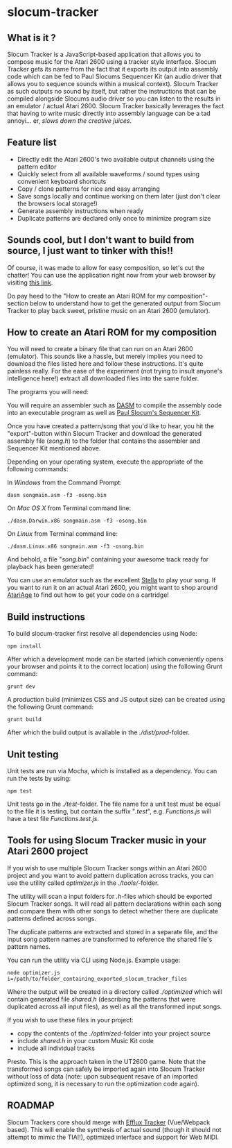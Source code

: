 slocum-tracker
==============

What is it ?
------------

Slocum Tracker is a JavaScript-based application that allows you to compose music for the Atari 2600 using a
tracker style interface. Slocum Tracker gets its name from the fact that it exports its output into assembly
code which can be fed to Paul Slocums Sequencer Kit (an audio driver that allows you to sequence sounds within
a musical context). Slocum Tracker as such outputs no sound by itself, but rather the instructions that can be compiled
alongside Slocums audio driver so you can listen to the results in an emulator / actual Atari 2600. Slocum Tracker
basically leverages the fact that having to write music directly into assembly language can be a tad annoyi...
er, _slows down the creative juices_.

Feature list
------------

- Directly edit the Atari 2600's two available output channels using the pattern editor
- Quickly select from all available waveforms / sound types using convenient keyboard shortcuts
- Copy / clone patterns for nice and easy arranging
- Save songs locally and continue working on them later (just don't clear the browsers local storage!)
- Generate assembly instructions when ready
- Duplicate patterns are declared only once to minimize program size

Sounds cool, but I don't want to build from source, I just want to tinker with this!!
-------------------------------------------------------------------------------------

Of course, it was made to allow for easy composition, so let's cut the chatter!
You can use the application right now from  your web browser by visiting [this link](http://www.igorski.nl/experiment/slocum-tracker).

Do pay heed to the "How to create an Atari ROM for my composition"-section below to understand how
to get the generated output from Slocum Tracker to play back sweet, pristine music on an Atari 2600 (emulator).

How to create an Atari ROM for my composition
---------------------------------------------

You will need to create a binary file that can run on an Atari 2600 (emulator). This sounds like a hassle, but merely implies
you need to download the files listed here and follow these instructions. It's quite painless really. For the ease
of the experiment (not trying to insult anyone's intelligence here!) extract all downloaded files into the same folder.

The programs you will need:

You will require an assembler such as [DASM](https://sourceforge.net/projects/dasm-dillon/files/) to compile the
assembly code into an executable program as well as [Paul Slocum's Sequencer Kit](http://www.qotile.net/files/music_kit_2.zip).

Once you have created a pattern/song that you'd like to hear, you hit the "export"-button within Slocum Tracker and download
the generated assembly file (_song.h_) to the folder that contains the assembler and Sequencer Kit mentioned above.

Depending on your operating system, execute the appropriate of the following commands:

In *Windows* from the Command Prompt:

```
dasm songmain.asm -f3 -osong.bin
```
    
On *Mac OS X* from Terminal command line:

```
./dasm.Darwin.x86 songmain.asm -f3 -osong.bin
```
    
On *Linux* from Terminal command line:

```
./dasm.Linux.x86 songmain.asm -f3 -osong.bin
```
    
And behold, a file "_song.bin_" containing your awesome track ready for playback has been generated!

You can use an emulator such as the excellent [Stella](http://stella.sourceforge.net/downloads.php) to play your song.
If you want to run it on an actual Atari 2600, you might want to shop around [AtariAge](https://www.atariage.com/) to find
out how to get your code on a cartridge! 

Build instructions
------------------

To build slocum-tracker first resolve all dependencies using Node:

```
npm install
```
    
After which a development mode can be started (which conveniently opens your browser and points it to the correct
location) using the following Grunt command:

```
grunt dev
```
    
A production build (minimizes CSS and JS output size) can be created using the following Grunt command:

```
grunt build
```
    
After which the build output is available in the _./dist/prod_-folder.
    
Unit testing
------------

Unit tests are run via Mocha, which is installed as a dependency. You can run the tests by using:

```
npm test
```

Unit tests go in the _./test_-folder. The file name for a unit test must be equal to the file it is testing, but contain
the suffix "_.test_", e.g. _Functions.js_ will have a test file _Functions.test.js_.

Tools for using Slocum Tracker music in your Atari 2600 project
---------------------------------------------------------------

If you wish to use multiple Slocum Tracker songs within an Atari 2600 project and you want to avoid pattern duplication
across tracks, you can use the utility called _optimizer.js_ in the _./tools/_-folder.

The utility will scan a input folders for _.h_-files which should be exported Slocum Tracker songs. It will read all
pattern declarations within each song and compare them with other songs to detect whether there are duplicate patterns
defined across songs.

The duplicate patterns are extracted and stored in a separate file, and the input song pattern names are transformed to
reference the shared file's pattern names.

You can run the utility via CLI using Node.js. Example usage:

```
node optimizer.js i=/path/to/folder_containing_exported_slocum_tracker_files
```

Where the output will be created in a directory called _./optimized_ which will contain generated file _shared.h_ (describing
the patterns that were duplicated across all input files), as well as all the transformed input songs.

If you wish to use these files in your project:

 * copy the contents of the _./optimized_-folder into your project source
 * include _shared.h_ in your custom Music Kit code
 * include all individual tracks
 
Presto. This is the approach taken in the UT2600 game. Note that the transformed songs can safely be imported again into
Slocum Tracker without loss of data (note: upon subsequent resave of an imported optimized song, it is necessary to run
the optimization code again).

ROADMAP
-------

Slocum Trackers core should merge with [Efflux Tracker](https://github.com/igorski/efflux-tracker) (Vue/Webpack based).
This will enable the synthesis of actual sound (though it should not attempt to mimic the TIA!!), optimized interface and
support for Web MIDI.
